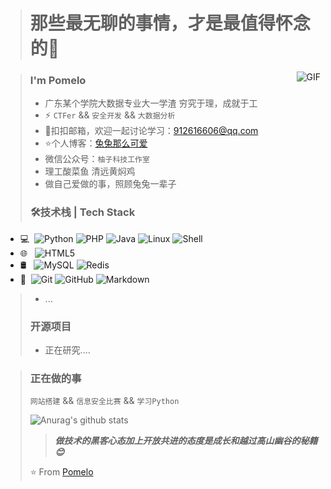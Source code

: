 > # 那些最无聊的事情，才是最值得怀念的👋

<img align="right" alt="GIF" src="https://raw.githubusercontent.com/JoeyBling/JoeyBling/master/pic/pusheencode.gif" />

> ### I'm Pomelo
> * 广东某个学院大数据专业大一学渣 穷究于理，成就于工
> * ⚡ `CTFer` && `安全开发` && `大数据分析`
> * 💬扣扣邮箱，欢迎一起讨论学习：[912616606@qq.com](mailto:912616606@qq.com)
> * ⭐个人博客：[兔兔那么可爱](http://silvercrow.ltd//)
> * 微信公众号：`柚子科技工作室`
> * 理工酸菜鱼 清远黄焖鸡
> * 做自己爱做的事，照顾兔兔一辈子
> 
> ### 🛠技术栈 | Tech Stack
* 💻  ![Python](https://img.shields.io/badge/Python-3776AB?style=flat-square&logo=python&logoColor=white)
       ![PHP](https://img.shields.io/badge/PHP-777BB4?style=flat-square&logo=php&logoColor=white)
       ![Java](https://img.shields.io/badge/Java-007396?style=flat-square&logo=java&logoColor=white)
       ![Linux](https://img.shields.io/badge/Linux-FCC624?style=flat-square&logo=linux&logoColor=black)
       ![Shell](https://img.shields.io/badge/Shell-121011?style=flat-square&logo=gnu-bash&logoColor=white)
* 🌐   ![HTML5](https://img.shields.io/badge/HTML5-E34F26?style=flat-square&logo=html5&logoColor=white)
* 🛢   ![MySQL](https://img.shields.io/badge/MySQL-4479A1?style=flat-square&logo=mysql&logoColor=white)
       ![Redis](https://img.shields.io/badge/Redis-DC382D?style=flat-square&logo=redis&logoColor=white)
* 🔧  ![Git](https://img.shields.io/badge/Git-F05032?style=flat-square&logo=git&logoColor=white)
       ![GitHub](https://img.shields.io/badge/GitHub-181717?style=flat-square&logo=github&logoColor=white)
       ![Markdown](https://img.shields.io/badge/Markdown-000000?style=flat-square&logo=markdown&logoColor=white)
> * ...
> 
> ### 开源项目
> * 正在研究....

> ### 正在做的事
> `网站搭建` && `信息安全比赛` && `学习Python`
> 
> ![Anurag's github stats](https://camo.githubusercontent.com/b547b7e86ab3f24f3d0e28374119b2b6b4087fe2ac17c133f8ca361599bf2a65/68747470733a2f2f6769746875622d726561646d652d73746174732e76657263656c2e6170702f6170693f757365726e616d653d47726170656672756974546563686e6f6c6f67792673686f775f69636f6e733d74727565267468656d653d7261646963616c)
> 
> > _**做技术的黑客心态加上开放共进的态度是成长和越过高山幽谷的秘籍😊**_
> 
> ⭐️ From [Pomelo](https://github.com/GrapefruitTechnology)

